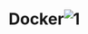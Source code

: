 # Docker![1](https://user-images.githubusercontent.com/119620433/236559821-7bd76b1f-7205-488a-ace9-caea880dad93.jpg)
